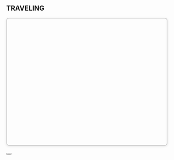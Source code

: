<!-- contents/map.md -->
<div class="content-width">
  <!-- 标题与其它板块保持一致 -->
  <h2 id="map-subtitle">
    <i class="bi bi-geo-alt-fill"></i> TRAVELING
  </h2>

  <!-- 同一个容器，切换全国/省级地图 -->
  <div id="map-container"
       style="width:100%; height:400px;
              border:2px solid #ccc; border-radius:8px;
              box-shadow:0 2px 8px rgba(0,0,0,0.1); position:relative;">
    <!-- “返回全国”按钮，一开始隐藏 -->
    <button id="backChinaBtn"
            class="btn btn-secondary btn-sm"
            style="position:absolute; top:10px; left:10px; display:none; z-index:10;">
      ← 全国
    </button>
  </div>
</div>

<!-- 城市照片 Modal -->
<div class="modal fade" id="cityGalleryModal" tabindex="-1" aria-hidden="true">
  <div class="modal-dialog modal-lg modal-dialog-centered">
    <div class="modal-content">
      <div class="modal-header">
        <h5 class="modal-title" id="cityGalleryModalLabel"></h5>
        <button type="button" class="btn-close" data-bs-dismiss="modal"></button>
      </div>
      <div class="modal-body" id="cityGalleryBody" style="text-align:center;"></div>
    </div>
  </div>
</div>
